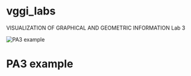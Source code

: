# vggi_labs
VISUALIZATION OF GRAPHICAL AND GEOMETRIC INFORMATION Lab 3


![PA3 example](./gifs/pa3_example.gif)
# PA3 example
